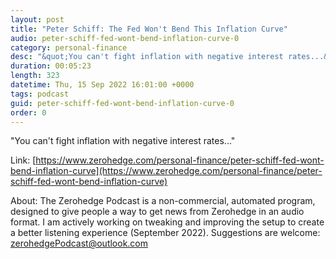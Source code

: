 ```yaml
---
layout: post
title: "Peter Schiff: The Fed Won't Bend This Inflation Curve"
audio: peter-schiff-fed-wont-bend-inflation-curve-0
category: personal-finance
desc: "&quot;You can't fight inflation with negative interest rates...&quot;"
duration: 00:05:23
length: 323
datetime: Thu, 15 Sep 2022 16:01:00 +0000
tags: podcast
guid: peter-schiff-fed-wont-bend-inflation-curve-0
order: 0
---
```

&quot;You can't fight inflation with negative interest rates...&quot;

Link: [https://www.zerohedge.com/personal-finance/peter-schiff-fed-wont-bend-inflation-curve](https://www.zerohedge.com/personal-finance/peter-schiff-fed-wont-bend-inflation-curve)

About: The Zerohedge Podcast is a non-commercial, automated program, designed to give people a way to get news from Zerohedge in an audio format.  I am actively working on tweaking and improving the setup to create a better listening experience (September 2022).  Suggestions are welcome: [zerohedgePodcast@outlook.com](mailto:zerohedgePodcast@outlook.com)